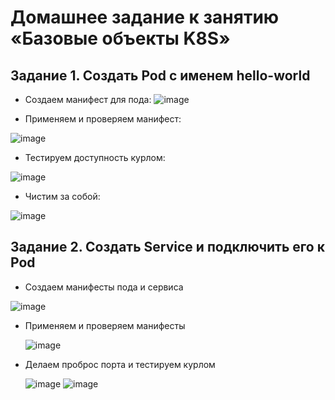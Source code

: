 # Домашнее задание к занятию «Базовые объекты K8S»

## Задание 1. Создать Pod с именем hello-world

- Создаем манифест для пода:
![image](https://github.com/user-attachments/assets/6fc9e426-40d8-429e-bfc2-8225bab6bcf7)

- Применяем и проверяем манифест:

![image](https://github.com/user-attachments/assets/13004095-8a71-414e-9af6-7cd760cde55b)

- Тестируем доступность курлом:

![image](https://github.com/user-attachments/assets/db1337e4-876f-49f4-bce4-fc8e5c8f4d36)

- Чистим за собой:

![image](https://github.com/user-attachments/assets/5cd96d59-cc75-4e49-b798-683b5b585d2a)

## Задание 2. Создать Service и подключить его к Pod

- Создаем манифесты пода и сервиса

![image](https://github.com/user-attachments/assets/cc5b1918-9aa0-4cb6-ac87-cabf017564c8)

- Применяем и проверяем манифесты

  ![image](https://github.com/user-attachments/assets/81b60b26-cc0d-46aa-b02f-5f44b7dca14b)

- Делаем проброс порта и тестируем курлом

  ![image](https://github.com/user-attachments/assets/6b3c43e4-0135-45d2-b45b-472f9c72d761)
  ![image](https://github.com/user-attachments/assets/8224fb23-66e2-4330-bae6-7f92d32c2ad0)
